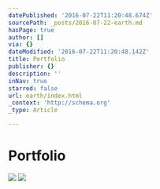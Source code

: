 ```yaml
---
datePublished: '2016-07-22T11:20:48.674Z'
sourcePath: _posts/2016-07-22-earth.md
hasPage: true
author: []
via: {}
dateModified: '2016-07-22T11:20:48.142Z'
title: Portfolio
publisher: {}
description: ''
inNav: true
starred: false
url: earth/index.html
_context: 'http://schema.org'
_type: Article

---
```

# Portfolio
![](https://the-grid-user-content.s3-us-west-2.amazonaws.com/6508bd04-56b5-4f5d-8d8e-cb697aefa86a.jpg)
![](https://the-grid-user-content.s3-us-west-2.amazonaws.com/24023491-b2bb-4662-8fde-5b115156975b.jpg)
